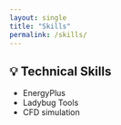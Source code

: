 ```yaml
---
layout: single
title: "Skills"
permalink: /skills/
---
```


## 💡 Technical Skills

- EnergyPlus
- Ladybug Tools
- CFD simulation
